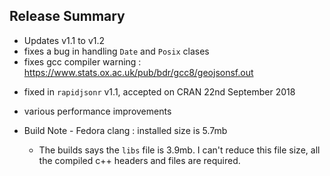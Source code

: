 ## Release Summary

* Updates v1.1 to v1.2
* fixes a bug in handling `Date` and `Posix` clases
* fixes gcc compiler warning : https://www.stats.ox.ac.uk/pub/bdr/gcc8/geojsonsf.out 
 - fixed in `rapidjsonr` v1.1, accepted on CRAN 22nd September 2018
* various performance improvements

* Build Note - Fedora clang : installed size is 5.7mb
  - The builds says the `libs` file is 3.9mb. I can't reduce this file size, all the compiled c++ headers and files are required.
  

